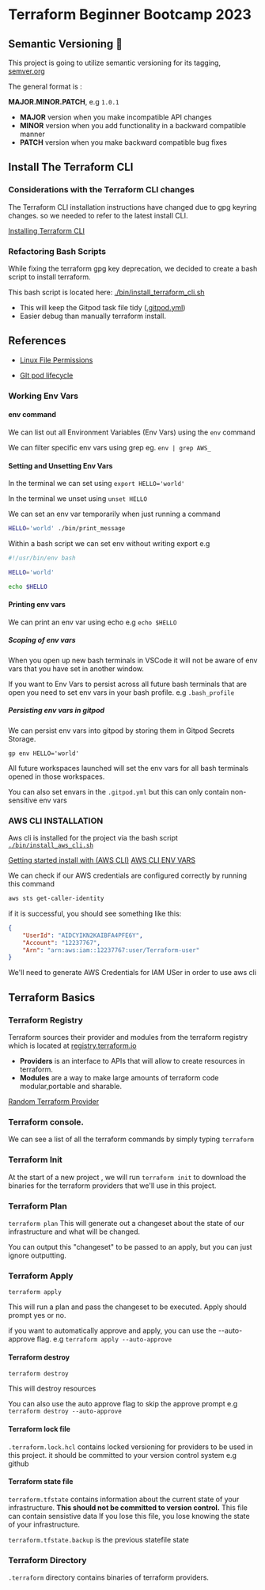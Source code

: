 # Terraform Beginner Bootcamp 2023

## Semantic Versioning  :mage:

This project is going to utilize semantic versioning for its tagging, 
[semver.org](https://semver.org/)

The general format is : 

**MAJOR.MINOR.PATCH**, e.g `1.0.1`

- __MAJOR__ version when you make incompatible API changes
- __MINOR__ version when you add functionality in a backward compatible manner
- __PATCH__ version when you make backward compatible bug fixes

## Install The Terraform CLI

### Considerations with the Terraform CLI changes
The Terraform CLI installation instructions have changed due to gpg keyring changes. so we needed to refer to the latest install CLI.

[Installing Terraform CLI](https://developer.hashicorp.com/terraform/tutorials/aws-get-started/install-cli)

### Refactoring Bash Scripts

While fixing the terraform gpg key deprecation, we decided to create a bash script to install terraform.

This bash script is located here: [./bin/install_terraform_cli.sh](./bin/install_terraform_cli.sh)

- This will keep the Gitpod task file tidy ([.gitpod.yml](.gitpod.yml))
- Easier debug than manually terraform install.

## References

- [Linux File Permissions](https://en.wikipedia.org/wiki/File-system_permissions)


- [GIt pod lifecycle](https://www.gitpod.io/docs/configure/workspaces/tasks)

### Working Env Vars

#### env command

We can list out all Environment Variables (Env Vars) using the `env` command

We can filter specific env vars using grep eg. `env | grep AWS_`

#### Setting and Unsetting Env Vars

In the terminal we can set using `export HELLO='world'`

In the terminal we unset using `unset HELLO`

We can set an env var temporarily when just running a command

```sh
HELLO='world' ./bin/print_message
```

Within a bash script we can set env without writing export e.g

```sh
#!/usr/bin/env bash

HELLO='world'

echo $HELLO
```

#### Printing env vars

We can print an env var using echo e.g `echo $HELLO`


##### Scoping of env vars

When you open up new bash terminals in VSCode it will not be aware of env vars that you have set in another window.

If you want to Env Vars to persist across all future bash terminals that are open you need to set env vars in your bash profile. e.g  `.bash_profile`

##### Persisting env vars in gitpod

We can persist env vars into gitpod by storing them in Gitpod Secrets Storage.

```
gp env HELLO='world'
```

All future workspaces launched will set the env vars for all bash terminals opened in those workspaces.

You can also set envars in the `.gitpod.yml` but this can only contain non-sensitive env vars


### AWS CLI INSTALLATION

Aws cli is installed for the project via the bash script [`./bin/install_aws_cli.sh`](./bin/install_aws_cli.sh)

[Getting started install with (AWS CLI)](https://docs.aws.amazon.com/cli/latest/userguide/getting-started-install.html)
[AWS CLI ENV VARS](https://docs.aws.amazon.com/cli/latest/userguide/cli-configure-envvars.html)

We can check if our AWS credentials are configured correctly by running this command

```sh
aws sts get-caller-identity
```

if it is successful, you should see something like this:

```json
{
    "UserId": "AIDCYIKN2KAIBFA4PFE6Y",
    "Account": "12237767",
    "Arn": "arn:aws:iam::12237767:user/Terraform-user"
}
```

We'll need to generate AWS Credentials for IAM USer in order to use aws cli

## Terraform Basics

### Terraform Registry

Terraform sources their provider and modules from the terraform registry which is located at [registry.terraform.io](https://registry.terraform.io) 

- **Providers** is an interface to APIs that will allow to create resources in terraform.
- **Modules** are a way to make large amounts of terraform code modular,portable and sharable.

[Random Terraform Provider](https://registry.terraform.io/providers/hashicorp/random)

### Terraform console.

We can see a list of all the terraform commands by simply typing `terraform`

### Terraform Init

At the start of a new project , we will run `terraform init` to download the binaries for the terraform providers that we'll use in this project.

### Terraform Plan
`terraform plan`
This will generate out a changeset about the state of our infrastructure and what will be changed.

You can output this "changeset" to be passed to an apply, but you can just ignore outputting.

### Terraform Apply
`terraform apply`

This will run a plan and pass the changeset to be executed. Apply should prompt yes or no.

if you want to automatically approve and apply, you can use the --auto-approve flag. e.g `terraform apply --auto-approve`

#### Terraform destroy
`terraform destroy`

This will destroy resources

You can also use the auto approve flag to skip the approve prompt
e.g `terraform destroy --auto-approve`

#### Terraform lock file
`.terraform.lock.hcl` contains locked versioning for providers to be used in this project. it should be committed to your version control system e.g github

#### Terraform state file

`terraform.tfstate` contains information about the current state of your infrastructure.
**This should not be committed to version control.** This file can contain sensistive data
If you lose this file, you lose knowing the state of your infrastructure.

`terraform.tfstate.backup` is the previous statefile state

### Terraform Directory

`.terraform` directory contains binaries of terraform providers.